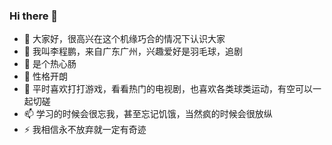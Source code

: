 ### Hi there 👋
- 🔭 大家好，很高兴在这个机缘巧合的情况下认识大家
- 🌱 我叫李程鹏，来自广东广州，兴趣爱好是羽毛球，追剧
- 👯 是个热心肠
- 🤔 性格开朗
- 💬 平时喜欢打打游戏，看看热门的电视剧，也喜欢各类球类运动，有空可以一起切磋
- 📫 学习的时候会很忘我，甚至忘记饥饿，当然疯的时候会很放纵
- ⚡ 我相信永不放弃就一定有奇迹
